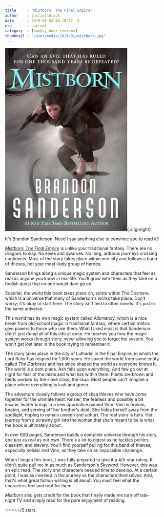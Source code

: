 ```yaml
---
title     : "Mistborn: The Final Empire"
author    : justintadlock
date      : 2019-01-02 10:18:27 -6
era       : current
category  : [books, book-reviews]
thumbnail : "/user/media/2019/01/mistborn.jpg"
---
```


![Cover of the Mistborn novel, featuring a girl, Vinn, in a cloak with two blades in her hands.](/user/media/2019/01/mistborn.jpg){.alignright}

It's Brandon Sanderson.  Need I say anything else to convince you to read it?

_[Mistborn: The Final Empire](https://www.amazon.com/Mistborn-Final-Empire-Brandon-Sanderson-ebook/dp/B002GYI9C4/?tag=justtadl-20)_ is unlike your traditional fantasy.  There are no dragons to slay.  No elves and dwarves.  No long, arduous journeys crossing continents.  Most of the story takes place within one city and follows a band of thieves, not your most likely group of heroes.

Sanderson brings along a unique magic system and characters that feel as real as anyone you know in real life.  You'll grow with them as they take on a foolish quest that no one would dare go on.

Scadrial, the world this book takes place on, exists within The Cosmere, which is a universe that many of Sanderson's works take place.  Don't worry; it's okay to start here.  The story isn't tied to other novels.  It's just in the same universe.

This world has its own magic system called Allomancy, which is a nice break from old-school magic in traditional fantasy, where certain metals give powers to those who use them.  What I liked most is that Sanderson didn't just dump all of this info at once.  He teaches you how the magic system works through story, never allowing you to forget the system.  You won't get lost later in the book trying to remember it.

The story takes place in the city of Luthadel in the Final Empire, in which the Lord Ruler has reigned for 1,000 years.  He saved the world from some entity called _The Darkness_ and has since shaped the world as everyone knows it.  The world is a dark place.  Ash falls upon everything.  And few go out at night for fear of the mists and what lies within them.  Plants are brown and fields worked by the slave class, the skaa.  Most people can't imagine a place where everything is lush and green.

The adventure closely follows a group of skaa thieves who have come together for the ultimate heist.  Kelsier, the fearless and possibly a bit insane, leader brings in a new apprentice named Vinn.  Vinn is broken, beaten, and serving off her brother's debt.  She hides herself away from the spotlight, hoping to remain unseen and unhurt.  The real story is hers.  Her journey from a scrawny girl into the woman that she's meant to be is what the book is ultimately about.

In over 600 pages, Sanderson builds a complete universe through his story, one just as real as our own.  There's a lot to digest as he tackles politics, classism, and slavery.  You'll find yourself pulling for this band of thieves, especially Kelsier and Vinn, as they take on an impossible challenge.

When I began this book, I was fully prepared to give it a 4/5-star rating.  It didn't quite pull me in as much as Sanderson's _[Skyward](https://www.amazon.com/Skyward-Brandon-Sanderson-ebook/dp/B07BJLB5LY/?tag=justtadl-20)_.  However, this was an epic read.  The story and characters needed time to develop.  At a certain point, I was as invested in the journey as the characters themselves.  And, that's what great fiction writing is all about.  You must feel what the characters feel and root for them.

_Mistborn_ also gets credit for the book that finally made me turn off late-night TV and simply read for the pure enjoyment of reading.

⭐⭐⭐⭐⭐/5 stars.
